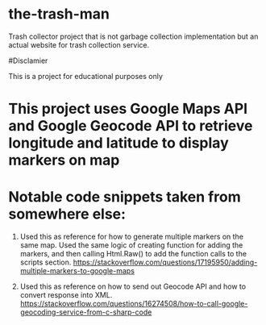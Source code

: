 # the-trash-man
Trash collector project that is not garbage collection implementation but an actual website for trash collection service.

#Disclamier

This is a project for educational purposes only

# This project uses Google Maps API and Google Geocode API to retrieve longitude and latitude to display markers on map

# Notable code snippets taken from somewhere else:

1. Used this as reference for how to generate multiple markers on the same map.
Used the same logic of creating function for adding the markers, and then calling Html.Raw() to add the function calls to the scripts section.
https://stackoverflow.com/questions/17195950/adding-multiple-markers-to-google-maps


2. Used this as reference on how to send out Geocode API and how to convert response into XML.
https://stackoverflow.com/questions/16274508/how-to-call-google-geocoding-service-from-c-sharp-code

